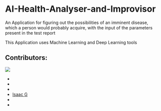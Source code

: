 # AI-Health-Analyser-and-Improvisor

An Application for figuring out the possibilities of an imminent disease, which a person would probably acquire, with the input of the parameters present in the test report

This Application uses Machine Learning and Deep Learning tools

## Contributors:

<img src="https://img.shields.io/badge/Contributors-6-cyan">

<ul><li>

 <li>
  
 <li>
  
 <li><a href="https://github.com/isaacgn">Isaac G</a>

 <li>
 
 <li>
 

